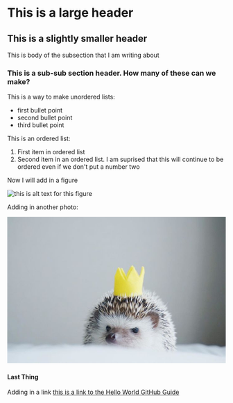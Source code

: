 # This is a large header 

## This is a slightly smaller header

This is body of the subsection that I am writing about

### This is a sub-sub section header. How many of these can we make? 

This is a way to make unordered lists:
* first bullet point
* second bullet point
* third bullet point


This is an ordered list: 
1. First item in ordered list
1. Second item in an ordered list. I am suprised that this will continue to be ordered even if we don't put a number two


Now I will add in a figure

![this is alt text for this figure](https://uiuc-ischool-dataviz.github.io/spring2019online/week04/data/littleCorgiInHat.png)



Adding in another photo: 

![alt photo](https://github.com/lphegley/lphegley.github.io/blob/main/cute-hedgehogs-in-crown.jpg)


#### Last Thing

Adding in a link [this is a link to the Hello World GitHub Guide](https://guides.github.com/activities/hello-world/)
